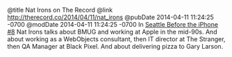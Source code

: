@title Nat Irons on The Record
@link http://therecord.co/2014/04/11/nat_irons
@pubDate 2014-04-11 11:24:25 -0700
@modDate 2014-04-11 11:24:25 -0700
In <a href="http://therecord.co/2014/04/11/nat_irons">Seattle Before the iPhone #8</a> Nat Irons talks about BMUG and working at Apple in the mid-90s. And about working as a WebObjects consultant, then IT director at The Stranger, then QA Manager at Black Pixel. And about delivering pizza to Gary Larson.
